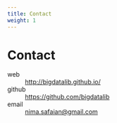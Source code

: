 ```yaml
---
title: Contact
weight: 1
---
```


# Contact
<dl class="dl-horizontal">
  <dt>web</dt>
  <dd>
    <a href="http://bigdatalib.github.io/" target="_blank">http://bigdatalib.github.io/</a>
  </dd>
  <dt>github</dt>
  <dd>
    <a href="https://github.com/bigdatalib" target="_blank">https://github.com/bigdatalib</a>
  </dd>
  <dt>email</dt>
  <dd>
    <a href="mailto:nima.safaian@gmail.com?Subject=Contact" target="_top">nima.safaian@gmail.com</a>
  </dd>
</dl>
